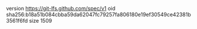 version https://git-lfs.github.com/spec/v1
oid sha256:b18a51b084cbba59da62047fc79257fa806180e19ef30549ce42381b3561f6fd
size 1509
